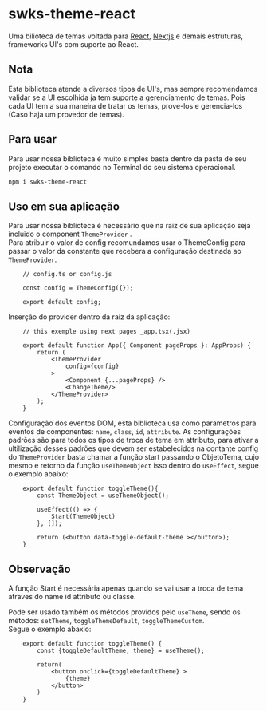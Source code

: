 # swks-theme-react

Uma bilioteca de temas voltada para [React](https://www.npmjs.com/package/react), [Nextjs](https://nextjs.org/) e demais estruturas, frameworks UI's com suporte ao React.

## Nota

Esta biblioteca atende a diversos tipos de UI's, mas sempre recomendamos validar se a UI escolhida ja tem suporte a gerenciamento de temas.
Pois cada UI tem a sua maneira de tratar os temas, prove-los e gerencia-los (Caso haja um provedor de temas).

## Para usar

Para usar nossa biblioteca é muito simples basta dentro da pasta de seu projeto executar o comando no Terminal do seu sistema operacional.
```bash
npm i swks-theme-react
```

## Uso em sua aplicação

Para usar nossa biblioteca é necessário que na raiz de sua aplicação seja incluido o component `ThemeProvider` . <br>
Para atribuir o valor de config recomundamos usar o ThemeConfig para passar o valor da constante que recebera a configuração destinada ao `ThemeProvider`.<br>


```TS
    // config.ts or config.js

    const config = ThemeConfig({});
    
    export default config;
```

Inserção do provider dentro da raiz da aplicação: 

```TSX
    // this exemple using next pages _app.tsx(.jsx)

    export default function App({ Component pageProps }: AppProps) {
        return (
            <ThemeProvider
                config={config}
            >
                <Component {...pageProps} />
                <ChangeTheme/>
            </ThemeProvider>
        );
    }
```

Configuração dos eventos DOM, esta biblioteca usa como parametros para eventos de componentes: `name`, `class`, `id`, `attribute`.
As configurações padrões são para todos os tipos de troca de tema em attributo, para ativar a ultilização desses padrões que devem ser estabelecidos na contante config do `ThemeProvider` basta chamar a função start passando o ObjetoTema, cujo mesmo e retorno da função `useThemeObject` isso dentro do `useEffect`, segue o exemplo abaixo:

```TSX
    export default function toggleTheme(){
        const ThemeObject = useThemeObject();

        useEffect(() => {
            Start(ThemeObject)
        }, []);

        return (<button data-toggle-default-theme ></button>);
    }
```
## Observação
A função Start é necessária apenas quando se vai usar a troca de tema atraves do name id attributo ou classe.

Pode ser usado também os métodos providos pelo `useTheme`, sendo os métodos: `setTheme`, `toggleThemeDefault`, `toggleThemeCustom`.<br>
Segue o exemplo abaxio:
```TSX
    export default function toggleTheme() {
        const {toggleDefaultTheme, theme} = useTheme();

        return(
            <button onclick={toggleDefaultTheme} >
                {theme}
            </button>
        )
    }
```